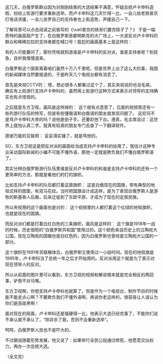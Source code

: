 这几天，白俄罗斯群众因为对刚刚结束的大选结果不满意，怀疑总统卢卡申科造假，纷纷上街游行要求重新选举。而卢卡申科这几天忙得一比，一会儿给老铁普京打电话求援，一会儿张罗自己的支持者也上街造势，声援自己一下。

了解背景可以点击阅读之前我写的《\xa0普京的铁哥们要完犊子了？》 于是一幅奇特的画面就产生了，在白俄罗斯首都明斯克的大广场上，一大波反对卢卡申科的群众和稀稀拉拉的支持者都在喊口号！尴尬的画面基本上是这样的：  

有的人可能要问了，那你凭啥就知道谁是卢卡申科的反对派，谁是支持者呢？别捉急，且听我慢慢道来。

白俄罗斯这个国家离着咱们虽然十万八千里呢，但是世界上出了这么大的事，我国的新闻媒体当然要报道的，于是昨天几个电视台都有消息了。

首先是央视CCTV的： 嗯，想必很多人都看过这个了，其实央视说的也没毛病，确实有上街游行支持卢卡申科的，虽然用上街游行这种方式来表示对领导的支持确实也有点怪怪的。

之后就是东方卫视，画风是这样婶的： 这个就有点意思了，后面的视频里还有一些列游行队伍的特写，但是有些懂俄语和白俄语的朋友就发现问题了。 这尼玛不是骂卢卡申科大帝的吗？说他是刽子手。还要赶他下台。港真，毛主席说过：这世界上就怕认真二字。就真有较真的朋友专门去查了一下翻译软件。

感谢万能的互联网： 妥妥滴实锤了，就是骂他的。

SO，东方卫视这是把反对派的画面给当成支持卢卡申科的给用了。我估计这种专业采访国际新闻的小编不可能不懂外语，那他一定就是欺负我们不懂白俄罗斯语了。

其实分辨白俄罗斯游行队伍里谁是反对卢卡申科的和谁是支持卢卡申科的还有一个更简单的方法，那就是看他们的打的旗帜。

比如支持卢卡申科的队伍都打着这面旗帜： 这是白俄现在的国旗，带有典型的地毯式样的图案，有双马花纹。当时把国旗设计成这样，是为了表现白俄罗斯人是游牧的斯基泰人后裔，后来迁徙到了东欧平原，才成为了现在的定居民族。

所以央视用的这个画面也是对的： 这个视频里的人都打着这个红绿的地毯旗帜，也就是现在的国旗。

而反对派们都是打着白红白色的三条旗帜，画风是这样的： 这个旗是1918年一战的时候，历史很短的“白俄罗斯共和国”使用过的。这个颜色来自历史上的立陶宛大公国，现在立陶宛的国徽也是白红色的，因为白俄罗斯也曾经是立陶宛大公国的一部分。

这个旗帜在1991年苏联解体后，白俄罗斯又使用过一小段时间。现在的地毯旗是1995年，卢卡申科当了总统一年之后才开始用的。反对派用这个就是为了表示对现在领导人的反对。

  

所以从前面的图片里可以看到，东方卫视的视频和解说根本就是完全相反的两回事，驴唇不对马嘴。

东方卫视啊，你想支持卢卡申科也就算了。但是作为一个电视台，制作节目的时候能不能走点心啊？不要欺负我们不懂外语啊，再说你老这样的，很容易让人误认为你们是高级黑啊！

面对现在的局面，卢卡申科还是强硬得一比，他表示大选已经完事了，不能你们说不承认就不承认了，“除非杀了我，否则不会重新选举”。

呵呵，白俄罗斯人民也不是吓大的。

不过据说随着形势发展，他又说了：如果举行全民公投通过修宪，他愿意交出权力，再办一次总统大选。

（全文完）  
